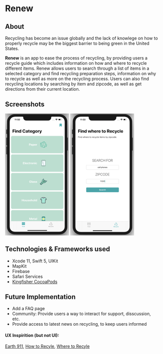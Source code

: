 # Renew

## About

Recycling has become an issue globally and the lack of knowlege on how to properly recycle may be the biggest barrier to being green in the United States. 

**Renew** is an app to ease the process of recycling, by providing users a recycle guide which includes information on how and where to recycle different items.
Renew allows users to search through a list of items in a selected category and find recycling preparation steps, information on why to recycle as well as more on the recycling process. Users can also find recycling locations by searching by item and zipcode, as well as get directions from their current location. 

## Screenshots
<img src="media/tab1Screenshot.png" alt="JobEntry" width="210" height="400" /> <img src="media/tab2Screenshot.png" alt="JobEntry" width="210" height="400" />

## Technologies & Frameworks used
- Xcode 11, Swift 5, UIKit 
- MapKit 
- Firebase 
- Safari Services 
- [Kingfisher CocoaPods](https://cocoapods.org/pods/Kingfisher)

## Future Implementation
- Add a FAQ page
- Community: Provide users a way to interact for support, disscussion, etc.
- Provide access to latest news on recycling, to keep users informed


#### UX Inspirition (but not UI): 
[Earth 911](https://earth911.com/), [How to Recyle](https://earth911.com/recycling-center-search-guides/?utm_source=earth911-header&utm_medium=top-navigation-menu&utm_campaign=top-nav-recycle-guide-button), [Where to Recyle](https://search.earth911.com/?utm_source=earth911-header&utm_medium=top-navigation-menu&utm_campaign=top-nav-recycle-search-button)
